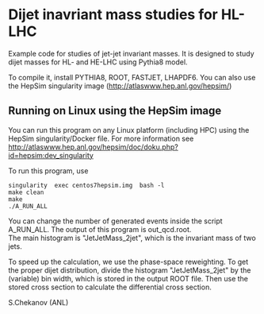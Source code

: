 # Dijet inavriant mass studies for HL-LHC 
Example code for studies of jet-jet invariant masses.
It is designed to study dijet masses for HL- and HE-LHC using Pythia8 model.

To compile it, install PYTHIA8, ROOT, FASTJET, LHAPDF6.
You can also use the HepSim singularity image (http://atlaswww.hep.anl.gov/hepsim/)


## Running on Linux using the HepSim image 

You can run this program on any Linux platform (including HPC)
using the HepSim singularity/Docker file.
For more information see http://atlaswww.hep.anl.gov/hepsim/doc/doku.php?id=hepsim:dev_singularity

To run this program, use

```
singularity  exec centos7hepsim.img  bash -l
make clean
make
./A_RUN_ALL
```

You can change the number of generated events inside the script A_RUN_ALL.
The output of this program is out_qcd.root.  
The main histogram is "JetJetMass_2jet", which is the invariant mass of two jets.

To speed up the calculation, we use the phase-space reweighting.
To get the proper dijet distribution, divide the histogram "JetJetMass_2jet" by the (variable) bin width,
which is stored in the output ROOT file. Then use the stored cross section to calculate the differential cross section.

S.Chekanov (ANL)

